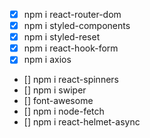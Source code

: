 - [x] npm i react-router-dom
- [x] npm i styled-components
- [x] npm i styled-reset
- [x] npm i react-hook-form
- [x] npm i axios

- [] npm i react-spinners
- [] npm i swiper
- [] font-awesome
- [] npm i node-fetch
- [] npm i react-helmet-async
